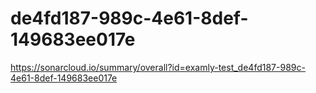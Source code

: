 # de4fd187-989c-4e61-8def-149683ee017e
https://sonarcloud.io/summary/overall?id=examly-test_de4fd187-989c-4e61-8def-149683ee017e
